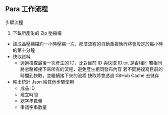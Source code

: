 ## Para 工作流程

步驟流程

1. 下載所產生的 Zip 壓縮檔
  - 該成品壓縮檔約一小時壓縮一次，那麼流程的自動重複執行將會設定於每小時的第十分鐘
  - 快取資料
    - 透過檢查最後一次產生的 ID，比對目前 ID 與快取 ID.txt 是否相同
      若相同將忽略掉接下來所有的流程，避免產生相同發布內容
      若不同將複寫目前的時間到快取，並繼續接下來的流程
      快取將會透過 GitHub Cache 去儲存
  - 輸出統計 Json 給其他步驟使用
    - 成品 ID
    - 建立時間
    - 總字串數量
    - 爭議字串數量

     